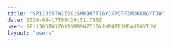 ```yaml
---
title: "SP11J05TW1Z0X1SMR9N7T1GYJXPQTF3MDAKBGYTJW"
date: 2024-09-17T09:20:51.756Z
user: SP11J05TW1Z0X1SMR9N7T1GYJXPQTF3MDAKBGYTJW
layout: "users"
---
```

    